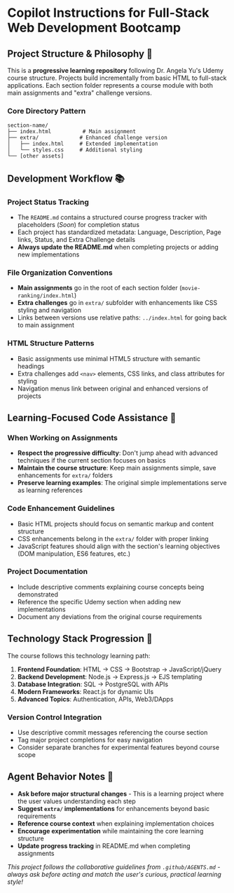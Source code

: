 # Copilot Instructions for Full-Stack Web Development Bootcamp

## Project Structure & Philosophy 🎯

This is a **progressive learning repository** following Dr. Angela Yu's Udemy course structure. Projects build incrementally from basic HTML to full-stack applications. Each section folder represents a course module with both main assignments and "extra" challenge versions.

### Core Directory Pattern
```
section-name/
├── index.html          # Main assignment
├── extra/             # Enhanced challenge version
│   ├── index.html     # Extended implementation  
│   └── styles.css     # Additional styling
└── [other assets]
```

## Development Workflow 📚

### Project Status Tracking
- The `README.md` contains a structured course progress tracker with placeholders (_Soon_) for completion status
- Each project has standardized metadata: Language, Description, Page links, Status, and Extra Challenge details
- **Always update the README.md** when completing projects or adding new implementations

### File Organization Conventions
- **Main assignments** go in the root of each section folder (`movie-ranking/index.html`)
- **Extra challenges** go in `extra/` subfolder with enhancements like CSS styling and navigation
- Links between versions use relative paths: `../index.html` for going back to main assignment

### HTML Structure Patterns
- Basic assignments use minimal HTML5 structure with semantic headings
- Extra challenges add `<nav>` elements, CSS links, and class attributes for styling
- Navigation menus link between original and enhanced versions of projects

## Learning-Focused Code Assistance 🧠

### When Working on Assignments
- **Respect the progressive difficulty**: Don't jump ahead with advanced techniques if the current section focuses on basics
- **Maintain the course structure**: Keep main assignments simple, save enhancements for `extra/` folders
- **Preserve learning examples**: The original simple implementations serve as learning references

### Code Enhancement Guidelines
- Basic HTML projects should focus on semantic markup and content structure
- CSS enhancements belong in the `extra/` folder with proper linking
- JavaScript features should align with the section's learning objectives (DOM manipulation, ES6 features, etc.)

### Project Documentation
- Include descriptive comments explaining course concepts being demonstrated
- Reference the specific Udemy section when adding new implementations
- Document any deviations from the original course requirements

## Technology Stack Progression 🚀

The course follows this technology learning path:
1. **Frontend Foundation**: HTML → CSS → Bootstrap → JavaScript/jQuery
2. **Backend Development**: Node.js → Express.js → EJS templating
3. **Database Integration**: SQL → PostgreSQL with APIs  
4. **Modern Frameworks**: React.js for dynamic UIs
5. **Advanced Topics**: Authentication, APIs, Web3/DApps

### Version Control Integration
- Use descriptive commit messages referencing the course section
- Tag major project completions for easy navigation
- Consider separate branches for experimental features beyond course scope

## Agent Behavior Notes 🤖

- **Ask before major structural changes** - This is a learning project where the user values understanding each step
- **Suggest `extra/` implementations** for enhancements beyond basic requirements
- **Reference course context** when explaining implementation choices
- **Encourage experimentation** while maintaining the core learning structure
- **Update progress tracking** in README.md when completing assignments

*This project follows the collaborative guidelines from `.github/AGENTS.md` - always ask before acting and match the user's curious, practical learning style!*